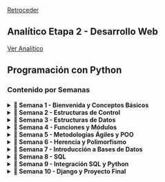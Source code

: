 [Retroceder](../../README.md)

## Analítico Etapa 2 - Desarrollo Web

[Ver Analítico](../../pdfs/Analítico%20-%20Etapa%202.pdf)

## Programación con Python

### Contenido por Semanas

<details>
<summary><strong>📅 Semana 1 - Bienvenida y Conceptos Básicos</strong></summary>

#### Semana 1

- [[YouTube] Clase 1 [30-04-2025]](https://youtu.be/qYSbpPi1tNw)
- [[PPT] Clase 1 - Bienvenidos](../../ppts/Etapa%202-%20Clase%201%20-%20Bienvenidos!.pptx)
- [[PDF] Material Complementario - Semana 0](../../pdfs/Material%20Complementario%20-%20Semana%200.pdf)
- [[YouTube] Grabación Clase 2 [03-05-2025]](https://youtu.be/C-CF0GN6SSI)
- [[PPT] Clase 2 - Conceptos Básicos](../../ppts/Etapa%202-%20Clase%202%20-%20Conceptos%20Básicos.pptx)
- [[PDF] Material Complementario - Semana 1](../../pdfs/Material%20Complementario%20-%20Semana%201.pdf)

</details>

<details>
<summary><strong>📅 Semana 2 - Estructuras de Control</strong></summary>

#### Semana 2

- [[YouTube] Clase 3 [10-05-2025]](https://youtu.be/T5j24G0xY_w)
- [[PDF] Clase 3 - Estructuras de Control](../../pdfs/Etapa%202-%20Clase%203.pdf)
- [[YouTube] Clase 4 [14-05-2025]](https://youtu.be/2fqPDBn45w8)
- [[PDF] Clase 4 - Integrando Conceptos](../../pdfs/Clase%204%20-%20Integrando%20Conceptos.pdf)
- [[PDF] Material Complementario - Semana 2](../../pdfs/Material%20Complementario%20-%20Semana%202.pdf)

</details>

<details>
<summary><strong>📅 Semana 3 - Estructuras de Datos</strong></summary>

#### Semana 3

- [[YouTube] Clase 5 [17-05-2025]](https://youtu.be/_fEq5oE4tOo)
- [[PDF] Clase 5 - Estructuras de Datos](../../pdfs/Etapa%202%20-%20Clase%205.pdf)
- [[YouTube] Clase 6 [21-05-2025]](https://youtu.be/O7rbqgq4cq4)
- [[PDF] Clase 6 - Estructuras de Control](../../pdfs/Clase%204%20-%20Integrando%20Conceptos.pdf)
- [[PDF] Material Complementario - Estructuras de Control](../../pdfs/Material%20Complementario%20-%20Estructuras%20de%20Control%20de%20Flujo.pdf)

</details>

<details>
<summary><strong>📅 Semana 4 - Funciones y Módulos</strong></summary>

#### Semana 4

- [[YouTube] Clase 7 [24-05-2025]](https://youtu.be/rMq0B13ACCQ)
- [[PDF] Clase 7 - Funciones](../../pdfs/Etapa%202%20-%20Clase%207.pdf)
- [[PDF] Material Complementario - Estructuras de Datos](../../pdfs/Material%20Complementario%20-%20Estructura%20de%20Datos.pdf)
- [[YouTube] Clase 8 [28-05-2025]](https://youtu.be/Frpk6Ce-FJI)
- [[PDF] Clase 8 - Módulos](../../pdfs/Clase%208%20-%20Modulos.pdf)
- [[PDF] Material Complementario - Funciones](../../pdfs/Material%20Complementario%20-%20Funciones.pdf)

</details>

<details>
<summary><strong>📅 Semana 5 - Metodologías Ágiles y POO</strong></summary>

#### Semana 5

- [[YouTube] Clase 9 [31-05-2025]](https://youtu.be/NBvgeHvIPuM)
- [[PDF] Clase 9 - Metodologías Ágiles](../../pdfs/Etapa%202%20-%20Clase%209%20.pdf)
- [[PDF] Métodos Ágiles Scrum, Kanban, Lean](../../pdfs/Metodos-agiles-Scrum-Kanban-Lean-pdf.pdf)
- [[YouTube] Clase 10 [04-06-2025]](https://youtu.be/aAWW-h0kqBE)
- [[PDF] Clase 10 - POO](../../pdfs/Clase%2010%20-%20POO.pdf)
- [[PDF] Material Complementario - POO](../../pdfs/Material%20Complementario%20-%20POO.pdf)

</details>

<details>
<summary><strong>📅 Semana 6 - Herencia y Polimorfismo</strong></summary>

#### Semana 6

- [[YouTube] Clase 11 [07-06-2025]](https://youtu.be/4GzVqWcEpkw)
- [[PDF] Clase 11 - Herencia y Polimorfismo](../../pdfs/Clase%2011%20-%20Herencia%20y%20Polimorfismo.pdf)
- [[YouTube] Clase 12 [11-06-2025]]() -- Link por actualizar después de la clase
- [[PDF] Clase 12 - POO: Ejercitación](../../pdfs/Clase%2012%20-%20Ejercitación%20POO%20-%20Clase.pdf)

</details>

<details>
<summary><strong>📅 Semana 7 - Introducción a Bases de Datos</strong></summary>

#### Semana 7

- [[YouTube] Clase 13 [14-06-2025]]() -- Link por actualizar después de la clase
- [[PDF] Clase 13 - Introducción a Bases de Datos](../../pdfs/Clase%2013%20-%20Introducción%20a%20Bases%20de%20Datos.pdf)
- [[YouTube] Clase 14 [17-06-2025]]() -- Link por actualizar después de la clase
- [[PDF] Clase 14 - Diagrama Entidad Relación (ERD)](<../../pdfs/Clase%2014%20-%20Diagrama%20Entidad-Relación(ERD).pdf>)
- [[PDF] Material Complementario - Introducción a Bases de Datos](../../pdfs/Material%20complementario%20-%20Introducción%20a%20Base%20de%20Datos.pdf)

</details>

<details>
<summary><strong>📅 Semana 8 - SQL</strong></summary>

#### Semana 8

- [[YouTube] Clase 15 [21-06-2025]]() -- Link por actualizar después de la clase
- [[PDF] Clase 15 - MER a Tablas SQL](../../pdfs/Clase%2015%20-%20MER%20a%20Tablas%20%20SQL.pdf)
- [[PDF] Material Complementario - SQL](../../pdfs/Material%20Complementario%20-%20SQL.pdf)

</details>

<details>
<summary><strong>📅 Semana 9 - Integración SQL y Python</strong></summary>

#### Semana 9

- [[YouTube] Clase 16 [24-06-2025]]() -- Link por actualizar después de la clase
- [[PDF] Clase 16 - Integración SQL y Python](../../pdfs/Clase%2016%20-%20Integración%20SQL%20y%20Python.pdf)

</details>

<details>
<summary><strong>📅 Semana 10 - Django y Proyecto Final</strong></summary>

#### Semana 10

- [[YouTube] Clase 17 [24-06-2025]]() -- Link por actualizar después de la clase
- [[PDF] Clase 17 - Introducción a Django + Proyecto Final](../../pdfs/Clase%2017%20-%20Intro%20Django%20+%20Proyecto%20Final.pdf)
- [[PDF] Material Complementario - Introducción a Django](../../pdfs/Material%20Complementario%20-%20Introduccion%20a%20Django.pdf)

</details>
